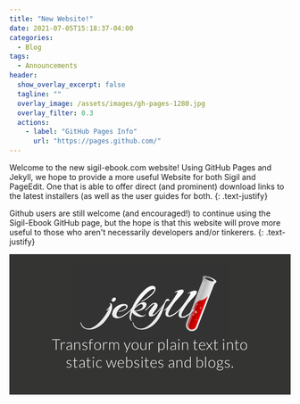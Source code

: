 ```yaml
---
title: "New Website!"
date: 2021-07-05T15:18:37-04:00
categories:
  - Blog
tags:
  - Announcements
header:
  show_overlay_excerpt: false
  tagline: ""
  overlay_image: /assets/images/gh-pages-1280.jpg
  overlay_filter: 0.3
  actions:
    - label: "GitHub Pages Info"
      url: "https://pages.github.com/"
---
```


Welcome to the new sigil-ebook.com website! Using GitHub Pages and Jekyll, we hope to provide a more useful Website for both Sigil and PageEdit. One that is able to offer direct (and prominent) download links to the latest installers (as well as the user guides for both.
{: .text-justify}

Github users are still welcome (and encouraged!) to continue using the Sigil-Ebook GitHub page, but the hope is that this website will prove more useful to those who aren't necessarily developers and/or tinkerers.
{: .text-justify}

[![Jekyll](/assets/images/jekyll-900.png)](https://jekyllrb.com/)